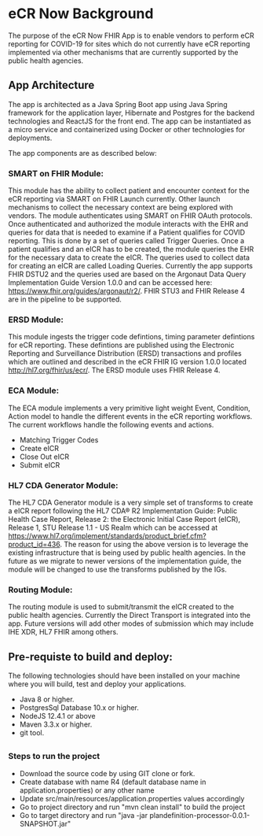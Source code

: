 # eCR Now Background
The purpose of the eCR Now FHIR App is to enable vendors to perform eCR reporting for COVID-19 for sites which do not currently have eCR reporting implemented via other mechanisms that are currently supported by the public health agencies. 

## App Architecture ## 
The app is architected as a Java Spring Boot app using Java Spring framework for the application layer, Hibernate and Postgres for the backend technologies and ReactJS for the front end. The app can be instantiated as a micro service and containerized using Docker or other technologies for deployments. 

The app components are as described below:

### SMART on FHIR Module: ###
This module has the ability to collect patient and encounter context for the eCR reporting via SMART on FHIR Launch currently. Other launch mechanisms to collect the necessary context are being explored with vendors. The module authenticates using SMART on FHIR OAuth protocols. Once authenticated and authorized the module interacts with the EHR and queries for data that is needed to examine if a Patient qualifies for COVID reporting. This is done by a set of queries called Trigger Queries. Once a patient qualifies and an eICR has to be created, the module queries the EHR for the necessary data to create the eICR. The queries used to collect data for creating an eICR are called Loading Queries. 
Currently the app supports FHIR DSTU2 and the queries used are based on the Argonaut Data Query Implementation Guide Version 1.0.0 and can be accessed here: https://www.fhir.org/guides/argonaut/r2/. FHIR STU3 and FHIR Release 4 are in the pipeline to be supported.

### ERSD Module: ###
This module ingests the trigger code defintions, timing parameter defintions for eCR reporting. These defintions are published using the Electronic Reporting and Surveillance Distribution (ERSD) transactions and profiles which are outlined and described in the eCR FHIR IG version 1.0.0 located http://hl7.org/fhir/us/ecr/. The ERSD module uses FHIR Release 4.

### ECA Module: ###
The ECA module implements a very primitive light weight Event, Condition, Action model to handle the different events in the eCR reporting workflows. The current workflows handle the following events and actions. 
* Matching Trigger Codes
* Create eICR
* Close Out eICR 
* Submit eICR

### HL7 CDA Generator Module: ### 
The HL7 CDA Generator module is a very simple set of transforms to create a eICR report following the HL7 CDA® R2 Implementation Guide: Public Health Case Report, Release 2: the Electronic Initial Case Report (eICR), Release 1, STU Release 1.1 - US Realm which can be accessed at https://www.hl7.org/implement/standards/product_brief.cfm?product_id=436. The reason for using the above version is to leverage the existing infrastructure that is being used by public health agencies. In the future as we migrate to newer versions of the implementation guide, the module will be changed to use the transforms published by the IGs.

### Routing Module: ###
The routing module is used to submit/transmit the eICR created to the public health agencies. Currently the Direct Transport is integrated into the app. Future versions will add other modes of submission which may include IHE XDR, HL7 FHIR among others. 

## Pre-requiste to build and deploy: ##
The following technologies should have been installed on your machine where you will build, test and deploy your applications.

* Java 8 or higher.
* PostgresSql Database 10.x or higher.
* NodeJS 12.4.1 or above
* Maven 3.3.x or higher.
* git tool.

## 

### Steps to run the project ###
* Download the source code by using GIT clone or fork.
* Create database with name R4 (default database name in application.properties) or any other name
* Update src/main/resources/application.properties values accordingly
* Go to project directory and run "mvn clean install" to build the project
* Go to target directory and run "java -jar plandefinition-processor-0.0.1-SNAPSHOT.jar"


